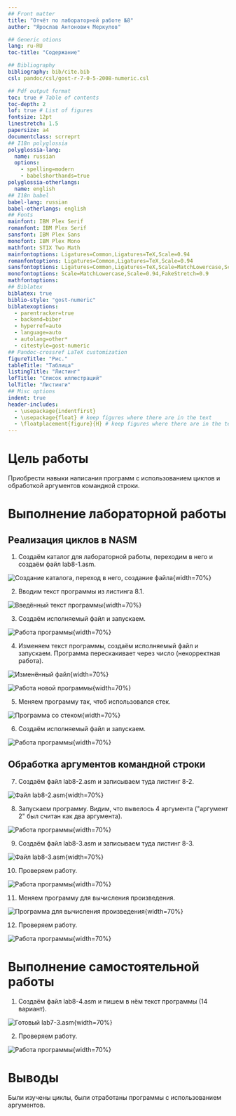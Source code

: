 ```yaml
---
## Front matter
title: "Отчёт по лабораторной работе №8"
author: "Ярослав Антонович Меркулов"

## Generic otions
lang: ru-RU
toc-title: "Содержание"

## Bibliography
bibliography: bib/cite.bib
csl: pandoc/csl/gost-r-7-0-5-2008-numeric.csl

## Pdf output format
toc: true # Table of contents
toc-depth: 2
lof: true # List of figures
fontsize: 12pt
linestretch: 1.5
papersize: a4
documentclass: scrreprt
## I18n polyglossia
polyglossia-lang:
  name: russian
  options:
	- spelling=modern
	- babelshorthands=true
polyglossia-otherlangs:
  name: english
## I18n babel
babel-lang: russian
babel-otherlangs: english
## Fonts
mainfont: IBM Plex Serif
romanfont: IBM Plex Serif
sansfont: IBM Plex Sans
monofont: IBM Plex Mono
mathfont: STIX Two Math
mainfontoptions: Ligatures=Common,Ligatures=TeX,Scale=0.94
romanfontoptions: Ligatures=Common,Ligatures=TeX,Scale=0.94
sansfontoptions: Ligatures=Common,Ligatures=TeX,Scale=MatchLowercase,Scale=0.94
monofontoptions: Scale=MatchLowercase,Scale=0.94,FakeStretch=0.9
mathfontoptions:
## Biblatex
biblatex: true
biblio-style: "gost-numeric"
biblatexoptions:
  - parentracker=true
  - backend=biber
  - hyperref=auto
  - language=auto
  - autolang=other*
  - citestyle=gost-numeric
## Pandoc-crossref LaTeX customization
figureTitle: "Рис."
tableTitle: "Таблица"
listingTitle: "Листинг"
lofTitle: "Список иллюстраций"
lolTitle: "Листинги"
## Misc options
indent: true
header-includes:
  - \usepackage{indentfirst}
  - \usepackage{float} # keep figures where there are in the text
  - \floatplacement{figure}{H} # keep figures where there are in the text
---
```


# Цель работы

Приобрести навыки написания программ с использованием циклов и обработкой аргументов командной строки.

# Выполнение лабораторной работы

## Реализация циклов в NASM

1.  Создаём каталог для лабораторной работы, переходим в него и создаём файл lab8-1.asm.

![Создание каталога, переход в него, создание файла](image/pic1.png){width=70%}

2.  Вводим текст программы из листинга 8.1.

![Введённый текст программы](image/pic2.png){width=70%}

3.  Создаём исполняемый файл и запускаем.

![Работа программы](image/pic3.png){width=70%}

4. Изменяем текст программы, создаём исполняемый файл и запускаем. Программа перескакивает через число (некорректная работа).

![Изменённый файл](image/pic4.png){width=70%}

![Работа новой программы](image/pic5.png){width=70%}

5.  Меняем программу так, чтоб использовался стек.

![Программа со стеком](image/pic6.png){width=70%}

6.  Создаём исполняемый файл и запускаем.

![Работа программы](image/pic7.png){width=70%}


## Обработка аргументов командной строки

7.  Создаём файл lab8-2.asm и записываем туда листинг 8-2.

![Файл lab8-2.asm](image/pic8.png){width=70%}

8. Запускаем программу. Видим, что вывелось 4 аргумента ("аргумент 2" был считан как два аргумента).

![Работа программы](image/pic9.png){width=70%}

9. Создаём файл lab8-3.asm и записываем туда листинг 8-3.

![Файл lab8-3.asm](image/pic10.png){width=70%}

10. Проверяем работу.

![Работа программы](image/pic11.png){width=70%}

11. Меняем программу для вычисления произведения.

![Программа для вычисления произведения](image/pic12.png){width=70%}

12. Проверяем работу.

![Работа программы](image/pic13.png){width=70%}

# Выполнение самостоятельной работы

1.  Создаём файл lab8-4.asm и пишем в нём текст программы (14 вариант).

![Готовый lab7-3.asm](image/pic14.png){width=70%}

2.  Проверяем работу.

![Работа программы](image/pic15.png){width=70%}

# Выводы

Были изучены циклы, были отработаны программы с использованием аргументов.

